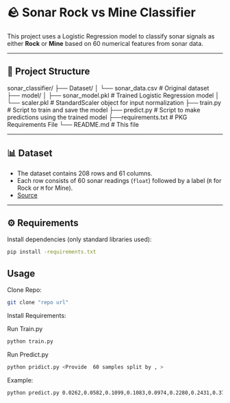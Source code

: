 # 🪨 Sonar Rock vs Mine Classifier

This project uses a Logistic Regression model to classify sonar signals as either **Rock** or **Mine** based on 60 numerical features from sonar data.

---

## 📁 Project Structure

sonar_classifier/
├── Dataset/
│ └── sonar_data.csv # Original dataset
├── model/
│ ├── sonar_model.pkl # Trained Logistic Regression model
│ └── scaler.pkl # StandardScaler object for input normalization
├── train.py # Script to train and save the model
├── predict.py # Script to make predictions using the trained model
├──requirements.txt # PKG Requirements File 
└── README.md # This file


---

## 📊 Dataset

- The dataset contains 208 rows and 61 columns.
- Each row consists of 60 sonar readings (`float`) followed by a label (`R` for Rock or `M` for Mine).
- [Source](https://archive.ics.uci.edu/ml/datasets/connectionist+bench+(sonar,+mines+vs.+rocks))

---

## ⚙️ Requirements

Install dependencies (only standard libraries used):

```bash
pip install -requirements.txt
```

## Usage 
Clone Repo:

```bash
git clone "repo url"
```

Install Requirements:


Run Train.py 
```bash 
python train.py 
```

Run Predict.py 
```bash 
python pridict.py <Provide  60 samples split by , >
```

Example:
```bash
python predict.py 0.0262,0.0582,0.1099,0.1083,0.0974,0.2280,0.2431,0.3771,0.5598,0.6194,0.6333,0.7060,0.5544,0.5320,0.6479,0.6931,0.6759,0.7551,0.8929,0.8619,0.7974,0.6737,0.4293,0.3648,0.5331,0.2413,0.5070,0.8533,0.6036,0.8514,0.8512,0.5045,0.1862,0.2709,0.4232,0.3043,0.6116,0.6756,0.5375,0.4719,0.4647,0.2587,0.2129,0.2222,0.2111,0.0176,0.1348,0.0744,0.0130,0.0106,0.0033,0.0232,0.0166,0.0095,0.0180,0.0244,0.0316,0.0164,0.0095,0.0078

```
